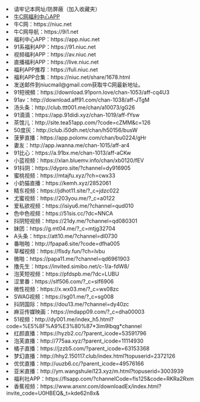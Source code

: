 <li>请牢记本网址/防屏蔽（加入收藏夹）</li>
<li><a href="https://cdn.jsdelivr.net/gh/niucnet/zonghe@latest/3.0.apk" target="_blank">牛C网福利中心APP</a></li>
<li>牛C网：https://niuc.net</li>
<li>牛C网导航：https://9i1.net</li>
<li>福利中心APP：https://app.niuc.net</li>
<li>91系福利APP：https://91.niuc.net</li>
<li>视频福利APP：https://av.niuc.net</li>
<li>直播福利APP：https://live.niuc.net</li>
<li>福利APP推荐：https://fuli.niuc.net</li>
<li>福利APP合集：https://niuc.net/share/1678.html</li>
<li>发送邮件到niucmail@gmail.com获取牛C网最新地址。</li>
<li>91短視頻：https://download.91porn.love/chan-1053/aff-cq4U3</li>
<li>91av：http://download.aff91.com/chan-1038/aff-JTgM</li>
<li>汤头条：http://club.ttt001.me/chan/a10073/gG26</li>
<li>91滴滴：https://app.91didi.xyz/chan-1019/aff-fYsw</li>
<li>茶馆儿：http://site.tea51app.com/?code=cZMM&c=126</li>
<li>50度灰：http://club.i50dh.net/chan/h50156/busW</li>
<li>菠萝直播：https://app.polomv.com/chan/bu0224/gHr</li>
<li>妻友：http://app.iwanna.me/chan-1015/aff-ar4</li>
<li>91比心：https://a.91bx.me/chan-1013/aff-aCKw</li>
<li>小蓝视频：https://xlan.bluemv.info/chan/xb0120/fEV</li>
<li>91抖阴：https://dypro.site/?channel=dy916905</li>
<li>蜜桃视频：https://mtajfu.xyz/?ch=cwx33</li>
<li>小奶猫直播：https://kemh.xyz/2852061</li>
<li>精东视频：https://jdhot11.site/?_c=jdzc022</li>
<li>尤蜜视频：https://203you.me/?_c=a0122</li>
<li>爱私欲视频：https://isiyu6.me/?channel=qud010</li>
<li>色中色视频：https://51sis.cc/?dc=NNCA</li>
<li>抖阴短视频：https://21dy.me/?channel=qd080301</li>
<li>妹团：https://g.mt04.me/?_c=mtjg32704</li>
<li>A头条：https://att10.me/?channel=dl0730</li>
<li>番啪啪：http://fpapa6.site/?code=dfha005</li>
<li>草榴视频：https://flsdy.fun/?ch=lvbu</li>
<li>微啪：https://papa11.me/?channel=qd6961903</li>
<li>撸先生：https://invited.simibo.net/c-1/a-fdW8/</li>
<li>泡芙短视频：https://pfdspb.me/?dc=LUBU</li>
<li>涩里番：https://slf506.com/?_c=slf6906</li>
<li>微性视频：https://x.wx03.me/?_c=wx08zc</li>
<li>SWAG视频：https://sg01.me/?_c=sg008</li>
<li>抖阴国际：https://dou13.me/?channel=dy40zc</li>
<li>麻豆传媒映画：https://mdapp09.com/?_c=dha00003</li>
<li>51视频：http://dy001.me/index_h5.html?code=%E5%8F%A9%E3%80%87*3im9lbqg*channel</li>
<li>红颜直播：https://hyzb2.cc/?parent_icode=53591796</li>
<li>泡芙直播：http://775aa.xyz/?parent_icode=11114930</li>
<li>橘子直播：https://jzzb5.com/?parent_icode=63153368</li>
<li>梦幻直播：http://hhy2.150117.club/index.html?topuserid=2372126</li>
<li>优优直播：http://uuzb6.cc/?parent_icode=49576166</li>
<li>亚米直播：http://ym.wangshulei123.xyz/m.html?topuserid=3003939</li>
<li>福利社APP：https://flsapp.com/?channelCode=fls125&code=RKRa2Rxm</li>
<li>香蕉视频：https://www.anxnr.com/downloadEx/index.html?invite_code=U0HBEQ&_t=kde62n8x&</li>
